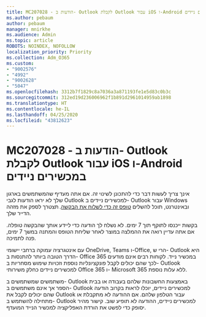 ```yaml
---
title: MC207028 - הודעות ב- Outlook לקבלת Outlook עבור iOS ו-Android במכשירים ניידים
ms.author: pebaum
author: pebaum
manager: mnirkhe
ms.audience: Admin
ms.topic: article
ROBOTS: NOINDEX, NOFOLLOW
localization_priority: Priority
ms.collection: Adm_O365
ms.custom:
- "9002576"
- "4992"
- "9002628"
- "5047"
ms.openlocfilehash: 3312b7f1829c8a7036a3a871193fe1e5d83c0b3c
ms.sourcegitcommit: 312ed19d236006962f1b891d2961014959ab1898
ms.translationtype: HT
ms.contentlocale: he-IL
ms.lasthandoff: 04/25/2020
ms.locfileid: "43812623"
---
```

# <a name="mc207028---notifications-in-outlook-to-obtain-outlook-for-ios-and-android-on-mobile-devices"></a>MC207028 - הודעות ב- Outlook לקבלת Outlook עבור iOS ו-Android במכשירים ניידים

אינך צריך לעשות דבר כדי להתכונן לשינוי זה. אם אתה מעדיף שהמשתמשים בארגון שלך לא יראו הודעות לגבי Outlook למכשירים ניידים ב- Outlook עבור Windows ובאינטרנט, תוכל להשלים [טופס זה כדי לשלוח את הבקשה](https://aka.ms/MC207028). תצטרך לספק את מזהה הדייר שלך. 

בקשות ייכנסו לתוקף תוך 7 ימים. לא נשלח לך הודעה כדי ליידע אותך שהבקשה טופלה. אם אתה עדיין רואה את ההמלצה במוצר לאחר שליחת הטופס והמתנה במשך 7 ימים, פנה לתמיכה.

עם אינטגרציה עמוקה ברחבי יישומי OneDrive, Teams ו-Office, הרי ש- Outlook היא הדרך הטובה ביותר להתנסות ב- Office 365 במכשיר נייד. לקוחות רבים אינם מודעים לכך שהם יכולים לקבל פונקציונליות נוספת וזכויות שימוש מסחריות ב- Outlook למכשירים ניידים כחלק משירותי Office 365 ו- Microsoft 365 ללא עלות נוספת.

משתמשים שמשתמשים ב- Outlook באמצעות החשבונות שלהם בעבודה או בבית הספר אך אינם משתמשים ב- Outlook למכשירים ניידים, יוכלו לראות בקרוב הודעה שהם יכולים לקבל את Outlook עבור הטלפון שלהם. אם ההודעה לא מתקבלת או מתחילה להשתמש ב- Outlook למכשירים ניידים, ההודעה לא תופיע שוב. קישור מהיר יסופק כדי לפשט את הורדת האפליקציה למכשיר הנייד המועדף.
